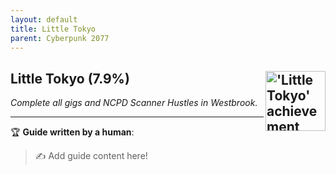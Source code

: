 ```yaml
---
layout: default
title: Little Tokyo
parent: Cyberpunk 2077
---
```


## Little Tokyo (7.9%) <img align="right" src="https://cdn.cloudflare.steamstatic.com/steamcommunity/public/images/apps/1091500/96ca1665384409e4a0ea76cc7271021da58cc896.jpg" alt="'Little Tokyo' achievement icon" width="96" height="96">

_Complete all gigs and NCPD Scanner Hustles in Westbrook._

---

:trophy: **Guide written by a human**:

> :writing_hand: Add guide content here!

